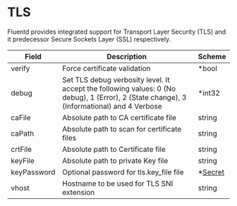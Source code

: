 # TLS

Fluentd provides integrated support for Transport Layer Security (TLS) and it predecessor Secure Sockets Layer (SSL) respectively.


| Field | Description | Scheme |
| ----- | ----------- | ------ |
| verify | Force certificate validation | *bool |
| debug | Set TLS debug verbosity level. It accept the following values: 0 (No debug), 1 (Error), 2 (State change), 3 (Informational) and 4 Verbose | *int32 |
| caFile | Absolute path to CA certificate file | string |
| caPath | Absolute path to scan for certificate files | string |
| crtFile | Absolute path to Certificate file | string |
| keyFile | Absolute path to private Key file | string |
| keyPassword | Optional password for tls.key_file file | *[Secret](secret.md) |
| vhost | Hostname to be used for TLS SNI extension | string |
